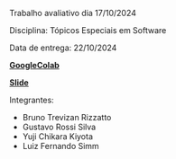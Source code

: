 Trabalho avaliativo dia 17/10/2024 

Disciplina: Tópicos Especiais em Software

Data de entrega: 22/10/2024

<div>

 
**[GoogleColab](https://colab.research.google.com/drive/1bOau3o5lTeIOyGw6lHqFakY2rzikVVgt?usp=sharing)**

</div>
<div>

<div>

 
**[Slide](https://gamma.app/docs/Analise-de-Dados-de-Saude-Publica-para-Previsao-de-AVC-jcuumwif7dgnc9h)**

</div>
<div>

Integrantes:
- Bruno Trevizan Rizzatto
- Gustavo Rossi Silva
- Yuji Chikara Kiyota
- Luiz Fernando Simm
  
